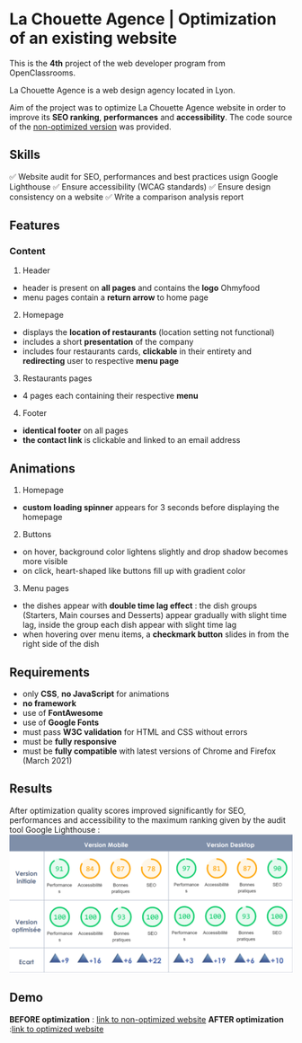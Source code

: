 # La Chouette Agence | Optimization of an existing website

This is the **4th** project of the web developer program from OpenClassrooms.

La Chouette Agence is a web design agency located in Lyon. 

Aim of the project was to optimize La Chouette Agence website in order to improve its **SEO ranking**, **performances** and **accessibility**. The code source of the [non-optimized version](https://s3-eu-west-1.amazonaws.com/course.oc-static.com/projects/GEN_integrateur_web_P4/Starting+website.zip) was provided.


## Skills

:white_check_mark: Website audit for SEO, performances and best practices usign Google Lighthouse
:white_check_mark: Ensure accessibility (WCAG standards)
:white_check_mark: Ensure design consistency on a website
:white_check_mark: Write a comparison analysis report



## Features

### Content

1. Header
* header is present on **all pages** and contains the **logo** Ohmyfood
* menu pages contain a **return arrow** to home page


2. Homepage
* displays the **location of restaurants** (location setting not functional)
* includes a short **presentation** of the company
* includes four restaurants cards, **clickable** in their entirety and **redirecting** user to respective **menu page**


3. Restaurants pages
* 4 pages each containing their respective **menu**


4. Footer
* **identical footer** on all pages
* **the contact link** is clickable and linked to an email address



## Animations

1. Homepage
* **custom loading spinner** appears for 3 seconds before displaying the homepage

2. Buttons
* on hover, background color lightens slightly and drop shadow becomes more visible
* on click, heart-shaped like buttons fill up with gradient color

3. Menu pages
* the dishes appear with **double time lag effect** : the dish groups (Starters, Main courses and Desserts) appear gradually with slight time lag, inside the group each dish appear with slight time lag
* when hovering over menu items, a **checkmark button** slides in from the right side of the dish



## Requirements

* only **CSS**, **no JavaScript** for animations
* **no framework**
* use of **FontAwesome**
* use of **Google Fonts**
* must pass **W3C validation** for HTML and CSS without errors
* must be **fully responsive**
* must be **fully compatible** with latest versions of Chrome and Firefox (March 2021)



## Results

After optimization quality scores improved significantly for SEO, performances and accessibility to the maximum ranking given by the audit tool Google Lighthouse : 
![Google Lighthouse report before and after website optimization](img/bilan.png)



## Demo

**BEFORE optimization** : [link to non-optimized website](https://o2caledonie.github.io/LaChouetteAgence_non-optimized/)
**AFTER optimization** :[link to optimized website](https://o2caledonie.github.io/AudeSigura_4_07012021/)